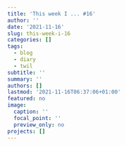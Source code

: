 ```yaml
---
title: 'This week I ... #16'
author: ''
date: '2021-11-16'
slug: this-week-i-16
categories: []
tags:
  - blog
  - diary
  - twil
subtitle: ''
summary: ''
authors: []
lastmod: '2021-11-16T06:37:06+01:00'
featured: no
image:
  caption: ''
  focal_point: ''
  preview_only: no
projects: []
---
```

